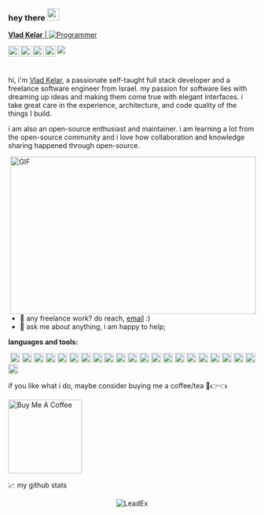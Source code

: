 
### hey there <img src="https://media.giphy.com/media/hvRJCLFzcasrR4ia7z/giphy.gif" width="25px">
<a href="https://www.linkedin.com/in/LeadEx/">
  
  
 **Vlad Kelar** | <img src="https://img.shields.io/badge/LeadEx-Programmer-blue" alt="Programmer" >
  
  <img align="left" alt="Vlad's Instagram" width="22px" src="https://raw.githubusercontent.com/hussainweb/hussainweb/main/icons/instagram.png" />
</a>
<a href="https://www.linkedin.com/in/LeadEx/">
  <img align="left" alt="Vlad's Discord" width="22px" src="https://raw.githubusercontent.com/peterthehan/peterthehan/master/assets/discord.svg" />
</a>
<a href="https://www.linkedin.com/in/LeadEx/">
  <img align="left" alt="Vlad's | Twitter" width="22px" src="https://raw.githubusercontent.com/peterthehan/peterthehan/master/assets/twitter.svg" />
</a>
<a href="https://www.linkedin.com/in/LeadEx/">
  <img align="left" alt="Vlad's LinkedIN" width="22px" src="https://raw.githubusercontent.com/peterthehan/peterthehan/master/assets/linkedin.svg" />
</a>

![](https://visitor-badge.glitch.me/badge?page_id=LeadEx13)

<br />

hi, i'm [Vlad Kelar](https://vk-codes.com), a passionate self-taught full stack developer and a freelance software engineer from Israel. my passion for software lies with dreaming up ideas and making them come true with elegant interfaces. i take great care in the experience, architecture, and code quality of the things I build.

i am also an open-source enthusiast and maintainer. i am learning a lot from the open-source community and i love how collaboration and knowledge sharing happened through open-source.


  <img align="right" alt="GIF" src="https://github.com/abhisheknaiidu/abhisheknaiidu/blob/master/code.gif?raw=true" width="500" height="320" />
  
- 💼 any freelance work? do reach, [email](mailto:angerag3@gmail.com) :)
- 💬 ask me about anything, i am happy to help;

**languages and tools:**  

<a><img draggable="false" src="https://vk-codes.com/assests/images/icons/IntelliJ.png" alt=""></a>
<a><img height="20" src="https://vk-codes.com/assests/images/icons/IntelliJ.png" href=""></a>
<code><img height="20" src="https://vk-codes.com/assests/images/icons/android.png"></code>
<code><img height="20" src="https://vk-codes.com/assests/images/icons/c.png"></code>
<code><img height="20" src="https://vk-codes.com/assests/images/icons/clion.png"></code>
<code><img height="20" src="https://vk-codes.com/assests/images/icons/cpp.png"></code>
<code><img height="20" src="https://vk-codes.com/assests/images/icons/csh.png"></code>
<code><img height="20" src="https://vk-codes.com/assests/images/icons/datagrip.png"></code>
<code><img height="20" src="https://vk-codes.com/assests/images/icons/eclipse.png"></code>
<code><img height="20" src="https://vk-codes.com/assests/images/icons/git.png"></code>
<code><img height="20" src="https://vk-codes.com/assests/images/icons/html.png"></code>
<code><img height="20" src="https://vk-codes.com/assests/images/icons/java.png"></code>
<code><img height="20" src="https://vk-codes.com/assests/images/icons/js.png"></code>
<code><img height="20" src="https://vk-codes.com/assests/images/icons/linux.png"></code>
<code><img height="20" src="https://vk-codes.com/assests/images/icons/pycharm.png"></code>
<code><img height="20" src="https://vk-codes.com/assests/images/icons/python.png"></code>
<code><img height="20" src="https://vk-codes.com/assests/images/icons/webstorm.png"></code>
<code><img height="20" src="https://vk-codes.com/assests/images/icons/rider.png"></code>
<code><img height="20" src="https://vk-codes.com/assests/images/icons/server.png"></code>
<code><img height="20" src="https://vk-codes.com/assests/images/icons/sql.png"></code>
<code><img height="20" src="https://vk-codes.com/assests/images/icons/ue.png"></code>
<code><img height="20" src="https://vk-codes.com/assests/images/icons/unity.png"></code>
<code><img height="20" src="https://vk-codes.com/assests/images/icons/visual.png"></code>


if you like what i do, maybe consider buying me a coffee/tea 🥺👉👈

<a href="https://www.buymeacoffee.com/LeadEx" target="_blank"><img src="https://cdn.buymeacoffee.com/buttons/v2/default-red.png" alt="Buy Me A Coffee" width="150" ></a>



📈 my github stats

<p align="center"> <img src="https://github-readme-stats.vercel.app/api?username=LeadEx13&show_icons=true&theme=gotham" alt="LeadEx" />




